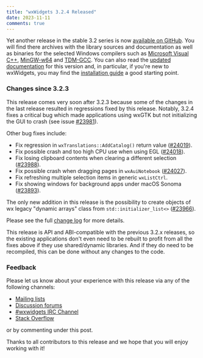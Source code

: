 ```yaml
---
title: "wxWidgets 3.2.4 Released"
date: 2023-11-11
comments: true
---
```


Yet another release in the stable 3.2 series is now [available on GitHub][1].
You will find there archives with the library sources and
documentation as well as binaries for the selected Windows compilers such as
[Microsoft Visual C++](https://visualstudio.microsoft.com/),
[MinGW-w64](https://mingw-w64.org/) and
[TDM-GCC](https://jmeubank.github.io/tdm-gcc/). You can also read the
[updated documentation][2] for this version and, in particular, if you're
new to wxWidgets, you may find the [installation guide][3] a good starting
point.

[1]: https://github.com/wxWidgets/wxWidgets/releases/tag/v3.2.4
[2]: https://docs.wxwidgets.org/3.2.4/
[3]: https://docs.wxwidgets.org/3.2.4/overview_install.html

### Changes since 3.2.3

This release comes very soon after 3.2.3 because some of the changes
in the last release resulted in regressions fixed by this release.
Notably, 3.2.4 fixes a critical bug which made applications using wxGTK
but not initializing the GUI to crash (see issue [#23981]).

Other bug fixes include:

- Fix regression in `wxTranslations::AddCatalog()` return value ([#24019]).
- Fix possible crash and too high CPU use when using EGL ([#24018]).
- Fix losing clipboard contents when clearing a different selection ([#23988]).
- Fix possible crash when dragging pages in `wxAuiNotebook` ([#24027]).
- Fix refreshing multiple selection items in generic `wxListCtrl`.
- Fix showing windows for background apps under macOS Sonoma ([#23893]).

The only new addition in this release is the possibility to create objects
of wx legacy "dynamic arrays" class from `std::initializer_list<>` ([#23966]).

Please see the full [change log] for more details.

[#23981]: https://github.com/wxWidgets/wxWidgets/issues/23981
[#24018]: https://github.com/wxWidgets/wxWidgets/issues/24018
[#24019]: https://github.com/wxWidgets/wxWidgets/issues/24019
[#23988]: https://github.com/wxWidgets/wxWidgets/issues/23988
[#24027]: https://github.com/wxWidgets/wxWidgets/issues/24027
[#23893]: https://github.com/wxWidgets/wxWidgets/issues/23893
[#23966]: https://github.com/wxWidgets/wxWidgets/issues/23966
[change log]: https://raw.githubusercontent.com/wxWidgets/wxWidgets/v3.2.4/docs/changes.txt

This release is API and ABI-compatible with the previous 3.2.x releases, so
the existing applications don't even need to be rebuilt to profit from all the
fixes above if they use shared/dynamic libraries. And if they do need to be
recompiled, this can be done without any changes to the code.


### Feedback

Please let us know about your experience with this release via any of the
following channels:

* [Mailing lists](https://www.wxwidgets.org/support/mailing-lists/)
* [Discussion forums](https://forums.wxwidgets.org/)
* [#wxwidgets IRC Channel](https://www.wxwidgets.org/support/irc/)
* [Stack Overflow](https://stackoverflow.com/questions/tagged/wxwidgets)

or by commenting under this post.

Thanks to all contributors to this release and we hope that you will enjoy
working with it!
